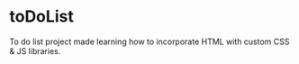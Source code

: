 # toDoList
To do list project made learning how to incorporate HTML with custom CSS &amp; JS libraries. 
